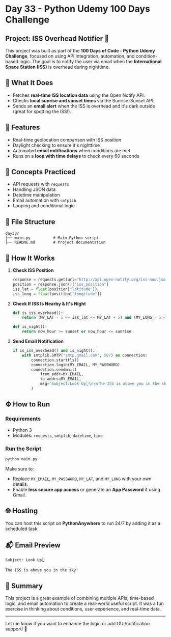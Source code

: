 # Day 33 - Python Udemy 100 Days Challenge

## Project: ISS Overhead Notifier 🌌
This project was built as part of the **100 Days of Code - Python Udemy Challenge**, focused on using API integration, automation, and condition-based logic. The goal is to notify the user via email when the **International Space Station (ISS)** is overhead during nighttime.

## 🔑 What It Does
- Fetches **real-time ISS location data** using the Open Notify API.
- Checks **local sunrise and sunset times** via the Sunrise-Sunset API.
- Sends an **email alert** when the ISS is overhead and it's dark outside (great for spotting the ISS!).

## 🚀 Features
- Real-time geolocation comparison with ISS position
- Daylight checking to ensure it's nighttime
- Automated **email notifications** when conditions are met
- Runs on a **loop with time delays** to check every 60 seconds

## 🧠 Concepts Practiced
- API requests with `requests`
- Handling JSON data
- Datetime manipulation
- Email automation with `smtplib`
- Looping and conditional logic

## 📂 File Structure
```
day33/
├── main.py          # Main Python script
├── README.md        # Project documentation
```

## 📌 How It Works
1. **Check ISS Position**
   ```python
   response = requests.get(url="http://api.open-notify.org/iss-now.json")
   position = response.json()["iss_position"]
   iss_lat = float(position["latitude"])
   iss_long = float(position["longitude"])
   ```
2. **Check If ISS Is Nearby & It's Night**
   ```python
   def is_iss_overhead():
       return (MY_LAT - 5 <= iss_lat <= MY_LAT + 5) and (MY_LONG - 5 <= iss_long <= MY_LONG + 5)

   def is_night():
       return now_hour >= sunset or now_hour <= sunrise
   ```
3. **Send Email Notification**
   ```python
   if is_iss_overhead() and is_night():
       with smtplib.SMTP("smtp.gmail.com", 587) as connection:
           connection.starttls()
           connection.login(MY_EMAIL, MY_PASSWORD)
           connection.sendmail(
               from_addr=MY_EMAIL,
               to_addrs=MY_EMAIL,
               msg="Subject:Look Up👆\n\nThe ISS is above you in the sky!"
           )
   ```

## ⚙️ How to Run
### Requirements
- Python 3
- Modules: `requests`, `smtplib`, `datetime`, `time`

### Run the Script
```bash
python main.py
```
Make sure to:
- Replace `MY_EMAIL`, `MY_PASSWORD`, `MY_LAT`, and `MY_LONG` with your own details.
- Enable **less secure app access** or generate an **App Password** if using Gmail.

## 🌐 Hosting
You can host this script on **PythonAnywhere** to run 24/7 by adding it as a scheduled task.

## 📬 Email Preview
```
Subject: Look Up👆

The ISS is above you in the sky!
```

## 📌 Summary
This project is a great example of combining multiple APIs, time-based logic, and email automation to create a real-world useful script. It was a fun exercise in thinking about conditions, user experience, and real-time data.

---
Let me know if you want to enhance the logic or add GUI/notification support! 🚀

